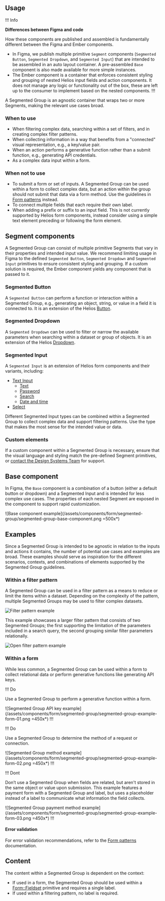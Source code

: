 ## Usage

!!! Info

**Differences between Figma and code**

How these components are published and assembled is fundamentally different between the Figma and Ember components.

- In Figma, we publish multiple primitive `Segment` components (`Segmented Button`, `Segmented Dropdown`, and `Segmented Input`) that are intended to be assembled in an auto layout container. A pre-assembled `Base` component is also made available for more simple instances.
- The Ember component is a container that enforces consistent styling and grouping of nested Helios input fields and action components. It does not manage any logic or functionality out of the box, these are left up to the consumer to implement based on the nested components.
!!!

A Segmented Group is an agnostic container that wraps two or more Segments, making the relevant use cases broad.

### When to use

- When filtering complex data, searching within a set of filters, and in creating complex filter patterns.
- When collecting information in a way that benefits from a "connected" visual representation, e.g., a key/value pair.
- When an action performs a generative function rather than a submit function, e.g., generating API credentials.
- As a complex data input within a form.

### When not to use

- To submit a form or set of inputs. A Segmented Group can be used within a form to collect complex data, but an action within the group should not submit that data via a form method. Use the guidelines in [Form patterns](/patterns/form-patterns) instead.
- To connect multiple fields that each require their own label.
- When adding a prefix or suffix to an input field. This is not currently supported by Helios form components, instead consider using a simple text element preceding or following the form element.

## Segment components

A Segmented Group can consist of multiple primitive Segments that vary in their properties and intended input value. We recommend limiting usage in Figma to the defined `Segmented Button`, `Segmented Dropdown` and `Segmented Input` primitives to ensure consistent styling and grouping. If a custom solution is required, the Ember component yields any component that is passed to it.

### Segmented Button

A `Segmented Button` can perform a function or interaction within a Segmented Group, e.g., generating an object, string, or value in a field it is connected to. It is an extension of the Helios [Button](/components/button).

### Segmented Dropdown

A `Segmented Dropdown` can be used to filter or narrow the available parameters when searching within a dataset or group of objects. It is an extension of the Helios [Dropdown](/components/dropdown).

### Segmented Input

A `Segmented Input` is an extension of Helios form components and their variants, including:

- [Text Input](/components/form/text-input)
    - [Text](/components/form/text-input#text)
    - [Password](/components/form/text-input#password)
    - [Search](/components/form/text-input#search)
    - [Date and time](/components/form/text-input#date-and-time)
- [Select](/components/form/select)

Different Segmented Input types can be combined within a Segmented Group to collect complex data and support filtering patterns. Use the type that makes the most sense for the intended value or data.

### Custom elements

If a custom component within a Segmented Group is necessary, ensure that the visual language and styling match the pre-defined Segment primitives, or [contact the Design Systems Team](/about/support) for support.

## Base component

In Figma, the `Base` component is a combination of a button (either a default button or dropdown) and a Segmented Input and is intended for less complex use cases. The properties of each nested Segment are exposed in the component to support rapid customization.

![Base component example](/assets/components/form/segmented-group/segmented-group-base-component.png =500x*)

## Examples

Since a Segmented Group is intended to be agnostic in relation to the inputs and actions it contains, the number of potential use cases and examples are broad. These examples should serve as inspiration for the different scenarios, contexts, and combinations of elements supported by the Segmented Group guidelines.

### Within a filter pattern

A Segmented Group can be used in a filter pattern as a means to reduce or limit the items within a dataset. Depending on the complexity of the pattern, multiple Segmented Groups may be used to filter complex datasets.

![Filter pattern example](/assets/components/form/segmented-group/segmented-group-example-filter-pattern-01.png)

This example showcases a larger filter pattern that consists of two Segmented Groups; the first supporting the limitation of the parameters included in a search query, the second grouping similar filter parameters relationally.

![Open filter pattern example](/assets/components/form/segmented-group/segmented-group-example-filter-pattern-01-open.png)

### Within a form

While less common, a Segmented Group can be used within a form to collect relational data or perform generative functions like generating API keys.

!!! Do

Use a Segmented Group to perform a generative function within a form.

![Segmented Group API key example](/assets/components/form/segmented-group/segmented-group-example-form-01.png =450x*)
!!!

!!! Do

Use a Segmented Group to determine the method of a request or connection.

![Segmented Group method example](/assets/components/form/segmented-group/segmented-group-example-form-02.png =450x*)
!!!

!!! Dont

Don’t use a Segmented Group when fields are related, but aren't stored in the same object or value upon submission. This example features a payment form with a Segmented Group and label, but uses a placeholder instead of a label to communicate what information the field collects.

![Segmented Group payment method example](/assets/components/form/segmented-group/segmented-group-example-form-03.png =450x*)
!!!

#### Error validation

For error validation recommendations, refer to the [Form patterns](/patterns/form-patterns) documentation.

## Content

The content within a Segmented Group is dependent on the context:

- If used in a form, the Segmented Group should be used within a [Form::Fieldset](/components/form/primitives) primitive and requires a single label.
- If used within a filtering pattern, no label is required.